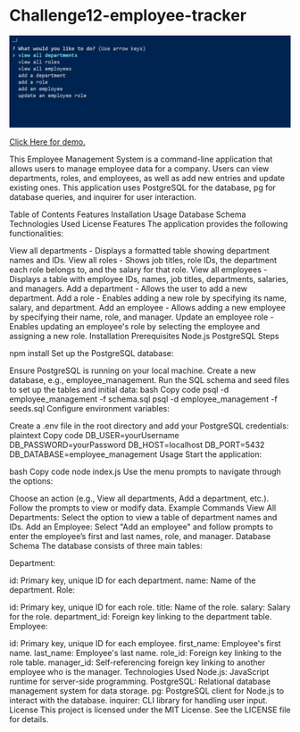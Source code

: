 # Challenge12-employee-tracker


<img src="images/challenge12.png" >

<a href ="https://drive.google.com/drive/folders/1mDup57TzyopREPyUnPYL1mEUEfBTu7nN?dmr=1&ec=wgc-drive-globalnav-goto"> Click Here for demo.</a>

This Employee Management System is a command-line application that allows users to manage employee data for a company. Users can view departments, roles, and employees, as well as add new entries and update existing ones. This application uses PostgreSQL for the database, pg for database queries, and inquirer for user interaction.

Table of Contents
Features
Installation
Usage
Database Schema
Technologies Used
License
Features
The application provides the following functionalities:

View all departments - Displays a formatted table showing department names and IDs.
View all roles - Shows job titles, role IDs, the department each role belongs to, and the salary for that role.
View all employees - Displays a table with employee IDs, names, job titles, departments, salaries, and managers.
Add a department - Allows the user to add a new department.
Add a role - Enables adding a new role by specifying its name, salary, and department.
Add an employee - Allows adding a new employee by specifying their name, role, and manager.
Update an employee role - Enables updating an employee's role by selecting the employee and assigning a new role.
Installation
Prerequisites
Node.js
PostgreSQL
Steps


npm install
Set up the PostgreSQL database:

Ensure PostgreSQL is running on your local machine.
Create a new database, e.g., employee_management.
Run the SQL schema and seed files to set up the tables and initial data:
bash
Copy code
psql -d employee_management -f schema.sql
psql -d employee_management -f seeds.sql
Configure environment variables:

Create a .env file in the root directory and add your PostgreSQL credentials:
plaintext
Copy code
DB_USER=yourUsername
DB_PASSWORD=yourPassword
DB_HOST=localhost
DB_PORT=5432
DB_DATABASE=employee_management
Usage
Start the application:

bash
Copy code
node index.js
Use the menu prompts to navigate through the options:

Choose an action (e.g., View all departments, Add a department, etc.).
Follow the prompts to view or modify data.
Example Commands
View All Departments: Select the option to view a table of department names and IDs.
Add an Employee: Select "Add an employee" and follow prompts to enter the employee’s first and last names, role, and manager.
Database Schema
The database consists of three main tables:

Department:

id: Primary key, unique ID for each department.
name: Name of the department.
Role:

id: Primary key, unique ID for each role.
title: Name of the role.
salary: Salary for the role.
department_id: Foreign key linking to the department table.
Employee:

id: Primary key, unique ID for each employee.
first_name: Employee's first name.
last_name: Employee's last name.
role_id: Foreign key linking to the role table.
manager_id: Self-referencing foreign key linking to another employee who is the manager.
Technologies Used
Node.js: JavaScript runtime for server-side programming.
PostgreSQL: Relational database management system for data storage.
pg: PostgreSQL client for Node.js to interact with the database.
inquirer: CLI library for handling user input.
License
This project is licensed under the MIT License. See the LICENSE file for details.